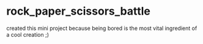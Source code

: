 # rock_paper_scissors_battle

created this mini project because being bored is the most vital ingredient of a cool creation ;)
